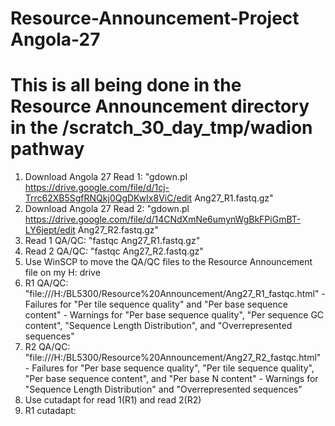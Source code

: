 # Resource-Announcement-Project Angola-27
# This is all being done in the Resource Announcement directory in the /scratch_30_day_tmp/wadion pathway
1. Download Angola 27 Read 1: "gdown.pl https://drive.google.com/file/d/1cj-Trrc62XB5SgfRNQkj0QgDKwIx8ViC/edit Ang27_R1.fastq.gz"
2. Download Angola 27 Read 2: "gdown.pl https://drive.google.com/file/d/14CNdXmNe6umynWgBkFPiGmBT-LY6jept/edit Ang27_R2.fastq.gz"
3. Read 1 QA/QC: "fastqc Ang27_R1.fastq.gz"
4. Read 2 QA/QC: "fastqc Ang27_R2.fastq.gz"
5. Use WinSCP to move the QA/QC files to the Resource Announcement file on my H: drive
6. R1 QA/QC: "file:///H:/BL5300/Resource%20Announcement/Ang27_R1_fastqc.html" - Failures for "Per tile sequence quality" and "Per base sequence content" - Warnings for "Per base sequence quality", "Per sequence GC content", "Sequence Length Distribution", and "Overrepresented sequences"
7. R2 QA/QC: "file:///H:/BL5300/Resource%20Announcement/Ang27_R2_fastqc.html" - Failures for "Per base sequence quality", "Per tile sequence quality", "Per base sequence content", and "Per base N content" - Warnings for "Sequence Length Distribution" and "Overrepresented sequences"
8. Use cutadapt for read 1(R1) and read 2(R2)
9. R1 cutadapt: 
